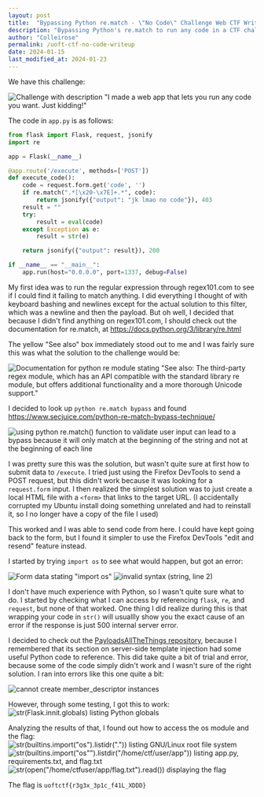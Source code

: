 ```yaml
---
layout: post
title:  "Bypassing Python re.match - \"No Code\" Challenge Web CTF Writeup - University of Toronto CTF"
description: "Bypassing Python's re.match to run any code in a CTF challenge"
author: "Colleirose"
permalink: /uoft-ctf-no-code-writeup
date: 2024-01-15
last_modified_at: 2024-01-23
---
```


We have this challenge:

![Challenge with description "I made a web app that lets you run any code you want. Just kidding!"](https://github.com/colleirose/colleirose.github.io/assets/147954091/380df375-4654-47ea-baf6-dc2ee1aed86b)

The code in `app.py` is as follows:
```py
from flask import Flask, request, jsonify
import re

app = Flask(__name__)

@app.route('/execute', methods=['POST'])
def execute_code():
    code = request.form.get('code', '')
    if re.match(".*[\x20-\x7E]+.*", code):
        return jsonify({"output": "jk lmao no code"}), 403
    result = ""
    try:
        result = eval(code)
    except Exception as e:
        result = str(e)

    return jsonify({"output": result}), 200

if __name__ == "__main__":
    app.run(host="0.0.0.0", port=1337, debug=False)
```

My first idea was to run the regular expression through regex101.com to see if I could find it failing to match anything. I did everything I thought of with keyboard bashing and newlines except for the actual solution to this filter, which was a newline and then the payload. But oh well, I decided that because I didn't find anything on regex101.com, I should check out the documentation for re.match, at https://docs.python.org/3/library/re.html

The yellow "See also" box immediately stood out to me and I was fairly sure this was what the solution to the challenge would be:

![Documentation for python re module stating "See also: The third-party regex module, which has an API compatible with the standard library re module, but offers additional functionality and a more thorough Unicode support."](https://github.com/colleirose/colleirose.github.io/assets/147954091/02757f48-a455-4880-a4be-ae1b9b43e742)

I decided to look up `python re.match bypass` and found https://www.secjuice.com/python-re-match-bypass-technique/

![using python re.match() function to validate user input can lead to a bypass because it will only match at the beginning of the string and not at the beginning of each line](https://github.com/colleirose/colleirose.github.io/assets/147954091/c6c7730f-46dd-494e-832a-cb5a816b3167)

I was pretty sure this was the solution, but wasn't quite sure at first how to submit data to `/execute`. I tried just using the Firefox DevTools to send a POST request, but this didn't work because it was looking for a `request.form` input. I then realized the simplest solution was to just create a local HTML file with a `<form>` that links to the target URL. (I accidentally corrupted my Ubuntu install doing something unrelated and had to reinstall it, so I no longer have a copy of the file I used)

This worked and I was able to send code from here. I could have kept going back to the form, but I found it simpler to use the Firefox DevTools "edit and resend" feature instead.

I started by trying `import os` to see what would happen, but got an error:

![Form data stating "import os"](https://github.com/colleirose/colleirose.github.io/assets/147954091/ade1b0db-6213-481a-ade0-509df2839df8)
![invalid syntax (string, line 2)](https://github.com/colleirose/colleirose.github.io/assets/147954091/33198601-219e-41d7-8c5b-e5b985bc6943)

I don't have much experience with Python, so I wasn't quite sure what to do. I started by checking what I can access by referencing `flask`, `re`, and `request`, but none of that worked. One thing I did realize during this is that wrapping your code in `str()` will usuallly show you the exact cause of an error if the response is just 500 internal server error.

I decided to check out the <a href="https://github.com/swisskyrepo/PayloadsAllTheThings" rel="noopener">PayloadsAllTheThings repository</a>, because I remembered that its section on server-side template injection had some useful Python code to reference. This did take quite a bit of trial and error, because some of the code simply didn't work and I wasn't sure of the right solution. I ran into errors like this one quite a bit:

![cannot create member_descriptor instances](https://github.com/colleirose/colleirose.github.io/assets/147954091/de7e241f-8a22-4ad9-ac25-67f9082fd2b8)

However, through some testing, I got this to work:
![str(Flask.__innit__.__globals__) listing Python globals](https://github.com/colleirose/colleirose.github.io/assets/147954091/849fcb9d-db7b-42fc-883d-2f1a3dd319b5)

Analyzing the results of that, I found out how to access the os module and the flag:
![str(__builtins__.__import__("os").listidr(".")) listing GNU/Linux root file system](https://github.com/colleirose/colleirose.github.io/assets/147954091/7349ec60-d60b-4c0e-b321-4bc558a5c584)
![str(__builtins__.__import__("os"").listdir("/home/ctf/user/app")) listing app.py, requirements.txt, and flag.txt](https://github.com/colleirose/colleirose.github.io/assets/147954091/15845e29-b1e9-407c-a4d8-f8c976587e36)
![str(open("/home/ctfuser/app/flag.txt").read()) displaying the flag](https://github.com/colleirose/colleirose.github.io/assets/147954091/4cd933c5-c9ca-4143-b808-47df470236fe)

The flag is <code>uoftctf{r3g3x_3p1c_f41L_XDDD}</code>